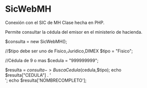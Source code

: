 # SicWebMH
Conexión con el SIC de MH
Clase hecha en PHP.

Permite consultar la cédula del emisor en el ministerio de hacienda.

$consulta = new SicWebMH();

//$tipo  debe ser uno de Fisico,Juridico,DIMEX
$tipo = "Fisico";

//Cédula de 9 o mas
$cedula = "999999999";

$resulta = $consulta->BuscaCedula($cedula,$tipo);
echo $resulta["CEDULA"] . '<br>';
echo $resulta['NOMBRECOMPLETO'];


